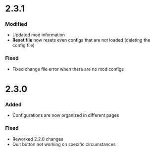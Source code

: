 # 2.3.1

### Modified

-   Updated mod information
-   **Reset file** now resets even configs that are not loaded (deleting the config file)

### Fixed

-   Fixed change file error when there are no mod configs

# 2.3.0

### Added

-   Configurations are now organized in different pages

### Fixed

-   Reworked 2.2.0 changes
-   Quit button not working on specific circumstances

